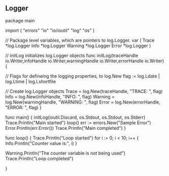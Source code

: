 ## Logger

package main

import (
      "errors"
      "io"
      "io/ioutil"
      "log"
      "os"
)

// Package level variables, which are pointers to log.Logger.
var (
    Trace    *log.Logger
    Info     *log.Logger
    Warning  *log.Logger
    Error    *log.Logger
)

// initLog initializes log.Logger objects
func initLog(traceHandle io.Writer,infoHandle io.Writer,warningHandle io.Writer,errorHandle io.Writer) {

// Flags for defineing the logging properties, to log.New
flag := log.Ldate | log.Ltime | log.Lshortfile

// Create log.Logger objects
Trace   = log.New(traceHandle, "TRACE: ", flag)
Info    = log.New(infoHandle, "INFO: ", flag)
Warning = log.New(warningHandle, "WARNING: ", flag)
Error   = log.New(errorHandle, "ERROR: ", flag)
}


func main() {
    initLog(ioutil.Discard, os.Stdout, os.Stdout, os.Stderr)
    Trace.Println("Main started")
    loop()
    err := errors.New("Sample Error")
    Error.Println(err.Error())
    Trace.Println("Main completed")
}

func loop() {
Trace.Println("Loop started")
for i := 0; i < 10; i++ {
    Info.Println("Counter value is:", i)
}

Warning.Println("The counter variable is not being used")
Trace.Println("Loop completed")

}
